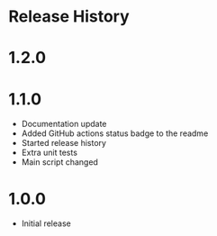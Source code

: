 # Release History

# 1.2.0

# 1.1.0

- Documentation update
- Added GitHub actions status badge to the readme
- Started release history
- Extra unit tests
- Main script changed

# 1.0.0

- Initial release
